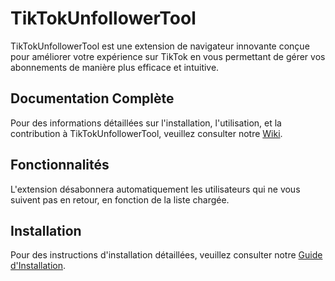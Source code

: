 # TikTokUnfollowerTool

TikTokUnfollowerTool est une extension de navigateur innovante conçue pour améliorer votre expérience sur TikTok en vous permettant de gérer vos abonnements de manière plus efficace et intuitive.

## Documentation Complète

Pour des informations détaillées sur l'installation, l'utilisation, et la contribution à TikTokUnfollowerTool, veuillez consulter notre [Wiki](https://github.com/oOMikaOoc/TikTokUnfollowerTool-/wiki).

## Fonctionnalités

L'extension désabonnera automatiquement les utilisateurs qui ne vous suivent pas en retour, en fonction de la liste chargée.

## Installation

[//]: # (Instructions brèves d'installation avec un renvoi vers le wiki pour des détails)

Pour des instructions d'installation détaillées, veuillez consulter notre [Guide d'Installation]([lien-vers-le-guide-d-installation-dans-le-wiki](https://github.com/oOMikaOoc/TikTokUnfollowerTool-/wiki/Guide-d'installation)).



